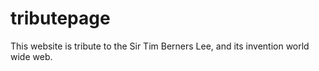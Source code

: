 # tributepage
This website is tribute to the Sir Tim Berners Lee, and its invention world wide web.

